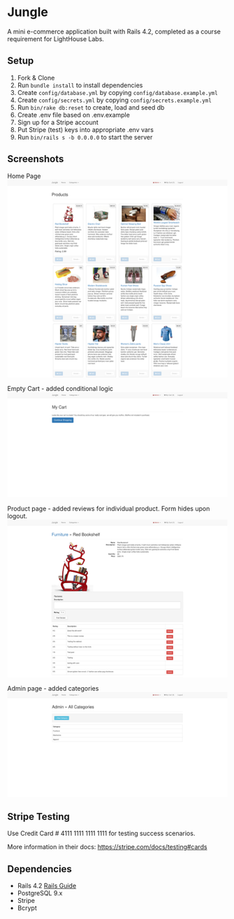 # Jungle

A mini e-commerce application built with Rails 4.2, completed as a course requirement for LightHouse Labs.


## Setup

1. Fork & Clone
2. Run `bundle install` to install dependencies
3. Create `config/database.yml` by copying `config/database.example.yml`
4. Create `config/secrets.yml` by copying `config/secrets.example.yml`
5. Run `bin/rake db:reset` to create, load and seed db
6. Create .env file based on .env.example
7. Sign up for a Stripe account
8. Put Stripe (test) keys into appropriate .env vars
9. Run `bin/rails s -b 0.0.0.0` to start the server

## Screenshots

Home Page
!["Jungle Home Page"](https://github.com/derrickpersson/jungle-rails/blob/master/public/screenshots/Jungle_home_page.png?raw=true)

Empty Cart - added conditional logic
!["Empty Cart - added conditional logic"](https://github.com/derrickpersson/jungle-rails/blob/master/public/screenshots/Jungle_empty_cart.png?raw=true)

Product page - added reviews for individual product. Form hides upon logout.
!["Product page - added reviews for individual product. Form hides upon logout."](https://github.com/derrickpersson/jungle-rails/blob/master/public/screenshots/Jungle_product_page.png?raw=true)

Admin page - added categories
!["Admin page - added categories"](https://github.com/derrickpersson/jungle-rails/blob/master/public/screenshots/Jungle_add_category_page.png?raw=true)


## Stripe Testing

Use Credit Card # 4111 1111 1111 1111 for testing success scenarios.

More information in their docs: <https://stripe.com/docs/testing#cards>

## Dependencies

* Rails 4.2 [Rails Guide](http://guides.rubyonrails.org/v4.2/)
* PostgreSQL 9.x
* Stripe
* Bcrypt
